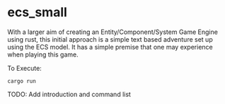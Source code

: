# ecs_small

With a larger aim of creating an Entity/Component/System Game Engine using rust, this initial approach is a simple text based adventure set up using the ECS model.
It has a simple premise that one may experience when playing this game.

To Execute:
```
cargo run
```

TODO: Add introduction and command list
